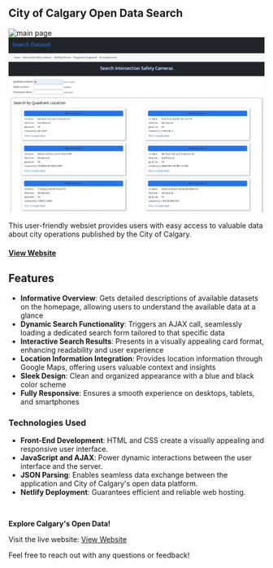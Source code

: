 ## City of Calgary Open Data Search

![main page](/img/main_page.png)
![search page](/img/search_page.png)

This user-friendly websiet provides users with easy access to valuable data about city operations published by the City of Calgary.

#### [View Website](https://elly-search-dataset.netlify.app/)

## Features

- **Informative Overview**: Gets detailed descriptions of available datasets on the homepage, allowing users to understand the available data at a glance
- **Dynamic Search Functionality**: Triggers an AJAX call, seamlessly loading a dedicated search form tailored to that specific data
- **Interactive Search Results**: Presents in a visually appealing card format, enhancing readability and user experience
- **Location Information Integration**: Provides location information through Google Maps, offering users valuable context and insights
- **Sleek Design**: Clean and organized appearance with a blue and black color scheme
- **Fully Responsive**: Ensures a smooth experience on desktops, tablets, and smartphones

### Technologies Used

- **Front-End Development**: HTML and CSS create a visually appealing and responsive user interface.
- **JavaScript and AJAX**: Power dynamic interactions between the user interface and the server.
- **JSON Parsing**: Enables seamless data exchange between the application and City of Calgary's open data platform.
- **Netlify Deployment**: Guarantees efficient and reliable web hosting.

<br />

**Explore Calgary's Open Data!**

Visit the live website: [View Website](https://elly-search-dataset.netlify.app/)

Feel free to reach out with any questions or feedback!
